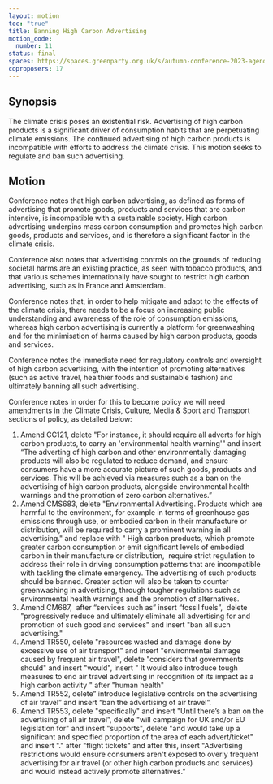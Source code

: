 ```yaml
---
layout: motion
toc: "true"
title: Banning High Carbon Advertising
motion_code:
  number: 11
status: final
spaces: https://spaces.greenparty.org.uk/s/autumn-conference-2023-agenda-forum/post/post/view?id=11124
coproposers: 17
---
```

## Synopsis


The climate crisis poses an existential risk. Advertising of high carbon products is a significant driver of consumption habits that are perpetuating climate emissions. The continued advertising of high carbon products is incompatible with efforts to address the climate crisis. This motion seeks to regulate and ban such advertising.

## Motion

Conference notes that high carbon advertising, as defined as forms of advertising that promote goods, products and services that are carbon intensive, is incompatible with a sustainable society. High carbon advertising underpins mass carbon consumption and promotes high carbon goods, products and services, and is therefore a significant factor in the climate crisis.

Conference also notes that advertising controls on the grounds of reducing societal harms are an existing practice, as seen with tobacco products, and that various schemes internationally have sought to restrict high carbon advertising, such as in France and Amsterdam.

Conference notes that, in order to help mitigate and adapt to the effects of the climate crisis, there needs to be a focus on increasing public understanding and awareness of the role of consumption emissions, whereas high carbon advertising is currently a platform for greenwashing and for the minimisation of harms caused by high carbon products, goods and services.

Conference notes the immediate need for regulatory controls and oversight of high carbon advertising, with the intention of promoting alternatives (such as active travel, healthier foods and sustainable fashion) and ultimately banning all such advertising.

Conference notes in order for this to become policy we will need amendments in the Climate Crisis, Culture, Media & Sport and Transport sections of policy, as detailed below:

1. Amend CC121, delete "For instance, it should require all adverts for high carbon products, to carry an 'environmental health warning'" and insert “The adverting of high carbon and other environmentally damaging products will also be regulated to reduce demand, and ensure consumers have a more accurate picture of such goods, products and services. This will be achieved via measures such as a ban on the advertising of high carbon products, alongside environmental health warnings and the promotion of zero carbon alternatives.”
2. Amend CMS683, delete "Environmental Advertising. Products which are harmful to the environment, for example in terms of greenhouse gas emissions through use, or embodied carbon in their manufacture or distribution, will be required to carry a prominent warning in all advertising." and replace with " High carbon products, which promote greater carbon consumption or emit significant levels of embodied carbon in their manufacture or distribution,  require strict regulation to address their role in driving consumption patterns that are incompatible with tackling the climate emergency. The advertising of such products should be banned. Greater action will also be taken to counter greenwashing in advertising, through tougher regulations such as environmental health warnings and the promotion of alternatives.
3. Amend CM687,  after “services such as” insert “fossil fuels”,  delete "progressively reduce and ultimately eliminate all advertising for and promotion of such good and services" and insert "ban all such advertising."
4. Amend TR550, delete "resources wasted and damage done by excessive use of air transport" and insert "environmental damage caused by frequent air travel", delete "considers that governments should" and insert "would", insert " It would also introduce tough measures to end air travel advertising in recognition of its impact as a high carbon activity " after "human health"
5. Amend TR552, delete” introduce legislative controls on the advertising of air travel” and insert “ban the advertising of air travel”.
6. Amend TR553, delete "specifically" and insert "Until there’s a ban on the advertising of all air travel”, delete "will campaign for UK and/or EU legislation for" and insert "supports", delete "and would take up a significant and specified proportion of the area of each advert/ticket" and insert "." after "flight tickets" and after this, insert "Advertising restrictions would ensure consumers aren't exposed to overly frequent advertising for air travel (or other high carbon products and services) and would instead actively promote alternatives.”